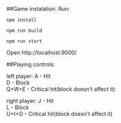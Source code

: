 
##Game instalation. Run:

`npm install`

`npm run build`

`npm run start`

Open http://localhost:9000/

##Playing controls:

left player: 
A - Hit <br />
D - Block <br />
Q+W+E - Critical hit(block doesn't affect it)

right player: 
J - Hit <br />
L - Block <br />
U+I+O - Critical hit(block doesn't affect it)